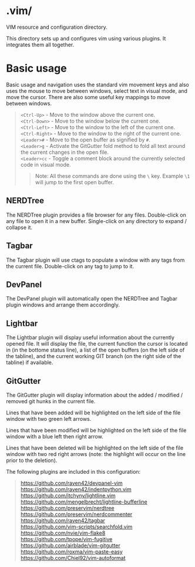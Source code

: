 # .vim/
VIM resource and configuration directory.

This directory sets up and configures vim using various plugins. It integrates them all together.

# Basic usage
Basic usage and navigation uses the standard vim movement keys and also uses the mouse to move between windows, select text in visual mode, and move the cursor. There are also some useful key mappings to move between windows.  
> `<Ctrl-Up>` - Move to the window above the current one.  
> `<Ctrl-Down>` - Move to the window below the current one.  
> `<Ctrl-Left>` - Move to the window to the left of the current one.  
> `<Ctrl-Right>` - Move to the window to the right of the current one.  
> `<Leader>#` - Move to the open buffer as signified by `#`.  
> `<Leader>g` - Activate the GitGutter fold method to fold all text around the current changes in the open file.  
> `<Leader>cc` - Toggle a comment block around the currently selected code in visual mode.  
>> Note: All these <Leader> commands are done using the `\` key. Example `\1` will jump to the first open buffer.  

## NERDTree
The NERDTree plugin provides a file browser for any files. Double-click on any file to open it in a new buffer. Single-click on any directory to expand / collapse it.

## Tagbar
The Tagbar plugin will use ctags to populate a window with any tags from the current file. Double-click on any tag to jump to it.

## DevPanel
The DevPanel plugin will automatically open the NERDTree and Tagbar plugin windows and arrange them accordingly.

## Lightbar
The Lightbar plugin will display useful information about the currently opened file. It will display the file, the current function the cursor is located in (in the bottome status line), a list of the open buffers (on the left side of the tabline), and the current working GIT branch (on the right side of the tabline) if available.

## GitGutter
The GitGutter plugin will display information about the added / modified / removed git hunks in the current file.

Lines that have been added will be highlighted on the left side of the file window with two green left arrows.

Lines that have been modified will be highlighted on the left side of the file window with a blue left then right arrow.

Lines that have been deleted will be highlighted on the left side of the file window with two red right arrows (note: the highlight will occur on the line prior to the deletion).

The following plugins are included in this configuration:
> <https://github.com/raven42/devpanel-vim>  
> <https://github.com/raven42/indentpython.vim>  
> <https://github.com/itchyny/lightline.vim>  
> <https://github.com/mengelbrecht/lightline-bufferline>  
> <https://github.com/preservim/nerdtree>  
> <https://github.com/preservim/nerdcommenter>  
> <https://github.com/raven42/tagbar>  
> <https://github.com/vim-scripts/searchfold.vim>  
> <https://github.com/nvie/vim-flake8>  
> <https://github.com/tpope/vim-fugitive>  
> <https://github.com/airblade/vim-gitgutter>  
> <https://github.com/roxma/vim-paste-easy>  
> <https://github.com/Chiel92/vim-autoformat>  
